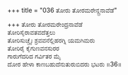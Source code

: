 +++
title = "036 ತೋರು ತೋರಮರೇನ್ದ್ರನಾವೆಡೆ"

+++
ತೋರು ತೋರಮರೇಂದ್ರನಾವೆಡೆ   
ತೋರಿಸೈರಾವತವದೆತ್ತಲು  
ತೋರಿಸುಚ್ಚೈಃ ಶ್ರವವನೆಲ್ಲಿಹರಗ್ನಿ ಯಮಗಿಮರು   
ತೋರಿರೈ ಕೈಗುಣವನಸುರರ   
ಗಾರುಗೆದರಿದ ಗರ್ವಿತರ ಮೈ  
ದೋರ ಹೇಳಾ ಕಾಣಬಹುದೆನುತುರುಬಿದರು ಭಟರು     ॥36॥